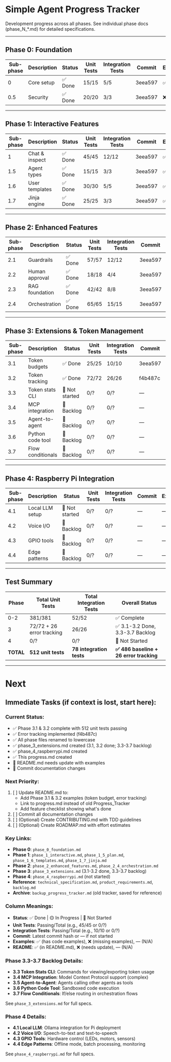 # Simple Agent Progress Tracker

Development progress across all phases. See individual phase docs (phase_N_*.md) for detailed specifications.

---

## Phase 0: Foundation

| Sub-phase | Description | Status | Unit Tests | Integration Tests | Commit | Examples | README |
|-----------|-------------|--------|------------|------------------|--------|----------|--------|
| 0 | Core setup | ✅ Done | 15/15 | 5/5 | 3eea597 | ✅ | ✅ |
| 0.5 | Security | ✅ Done | 20/20 | 3/3 | 3eea597 | ❌ | ✅ |

---

## Phase 1: Interactive Features

| Sub-phase | Description | Status | Unit Tests | Integration Tests | Commit | Examples | README |
|-----------|-------------|--------|------------|------------------|--------|----------|--------|
| 1 | Chat & inspect | ✅ Done | 45/45 | 12/12 | 3eea597 | ✅ | ✅ |
| 1.5 | Agent types | ✅ Done | 15/15 | 3/3 | 3eea597 | ✅ | ✅ |
| 1.6 | User templates | ✅ Done | 30/30 | 5/5 | 3eea597 | ✅ | ✅ |
| 1.7 | Jinja engine | ✅ Done | 25/25 | 3/3 | 3eea597 | ✅ | ✅ |

---

## Phase 2: Enhanced Features

| Sub-phase | Description | Status | Unit Tests | Integration Tests | Commit | Examples | README |
|-----------|-------------|--------|------------|------------------|--------|----------|--------|
| 2.1 | Guardrails | ✅ Done | 57/57 | 12/12 | 3eea597 | ✅ | ✅ |
| 2.2 | Human approval | ✅ Done | 18/18 | 4/4 | 3eea597 | ✅ | ✅ |
| 2.3 | RAG foundation | ✅ Done | 42/42 | 8/8 | 3eea597 | ✅ | ✅ |
| 2.4 | Orchestration | ✅ Done | 65/65 | 15/15 | 3eea597 | ✅ | ✅ |

---

## Phase 3: Extensions & Token Management

| Sub-phase | Description | Status | Unit Tests | Integration Tests | Commit | Examples | README |
|-----------|-------------|--------|------------|------------------|--------|----------|--------|
| 3.1 | Token budgets | ✅ Done | 25/25 | 10/10 | 3eea597 | ✅ | ❌ |
| 3.2 | Token tracking | ✅ Done | 72/72 | 26/26 | f4b487c | ✅ | ❌ |
| 3.3 | Token stats CLI | 🔴 Not started | 0/? | 0/? | — | — | — |
| 3.4 | MCP integration | 🔴 Backlog | 0/? | 0/? | — | — | — |
| 3.5 | Agent-to-agent | 🔴 Backlog | 0/? | 0/? | — | — | — |
| 3.6 | Python code tool | 🔴 Backlog | 0/? | 0/? | — | — | — |
| 3.7 | Flow conditionals | 🔴 Backlog | 0/? | 0/? | — | — | — |

---

## Phase 4: Raspberry Pi Integration

| Sub-phase | Description | Status | Unit Tests | Integration Tests | Commit | Examples | README |
|-----------|-------------|--------|------------|------------------|--------|----------|--------|
| 4.1 | Local LLM setup | 🔴 Not started | 0/? | 0/? | — | — | — |
| 4.2 | Voice I/O | 🔴 Backlog | 0/? | 0/? | — | — | — |
| 4.3 | GPIO tools | 🔴 Backlog | 0/? | 0/? | — | — | — |
| 4.4 | Edge patterns | 🔴 Backlog | 0/? | 0/? | — | — | — |

---

## Test Summary

| Phase | Total Unit Tests | Total Integration Tests | Overall Status |
|-------|-----------------|----------------------|----------------|
| 0-2 | 381/381 | 52/52 | ✅ Complete |
| 3 | 72/72 + 26 error tracking | 26/26 | ✅ 3.1-3.2 Done, 3.3-3.7 Backlog |
| 4 | 0/? | 0/? | 🔴 Not Started |
| **TOTAL** | **512 unit tests** | **78 integration tests** | **✅ 486 baseline + 26 error tracking** |

---

# Next

## Immediate Tasks (if context is lost, start here):

### Current Status:
- ✅ Phase 3.1 & 3.2 complete with 512 unit tests passing
- ✅ Error tracking implemented (f4b487c)
- ✅ All phase files renamed to lowercase
- ✅ phase_3_extensions.md created (3.1, 3.2 done; 3.3-3.7 backlog)
- ✅ phase_4_raspberrypi.md created
- ✅ This progress.md created
- 🔴 README.md needs update with examples
- 🔴 Commit documentation changes

### Next Priority:
1. [ ] Update README.md to:
   - Add Phase 3.1 & 3.2 examples (token budget, error tracking)
   - Link to progress.md instead of old Progress_Tracker
   - Add feature checklist showing what's done
2. [ ] Commit all documentation changes
3. [ ] (Optional) Create CONTRIBUTING.md with TDD guidelines
4. [ ] (Optional) Create ROADMAP.md with effort estimates

### Key Links:
- **Phase 0**: `phase_0_foundation.md`
- **Phase 1**: `phase_1_interactive.md`, `phase_1_5_plan.md`, `phase_1_6_templates.md`, `phase_1_7_jinja.md`
- **Phase 2**: `phase_2_enhanced_features.md`, `phase_2_4_orchestration.md`
- **Phase 3**: `phase_3_extensions.md` (3.1-3.2 done, 3.3-3.7 backlog)
- **Phase 4**: `phase_4_raspberrypi.md` (not started)
- **Reference**: `technical_specification.md`, `product_requirements.md`, `backlog.md`
- **Archive**: `backup_progress_tracker.md` (old tracker, saved for reference)

### Column Meanings:
- **Status**: ✅ Done | 🟡 In Progress | 🔴 Not Started
- **Unit Tests**: Passing/Total (e.g., 45/45 or 0/?)
- **Integration Tests**: Passing/Total (e.g., 10/10 or 0/?)
- **Commit**: Latest commit hash or — if not started
- **Examples**: ✅ (has code examples), ❌ (missing examples), — (N/A)
- **README**: ✅ (in README.md), ❌ (needs update), — (N/A)

### Phase 3.3-3.7 Backlog Details:
- **3.3 Token Stats CLI**: Commands for viewing/exporting token usage
- **3.4 MCP Integration**: Model Context Protocol support (complex)
- **3.5 Agent-to-Agent**: Agents calling other agents as tools
- **3.6 Python Code Tool**: Sandboxed code execution
- **3.7 Flow Conditionals**: If/else routing in orchestration flows

See `phase_3_extensions.md` for full specs.

### Phase 4 Details:
- **4.1 Local LLM**: Ollama integration for Pi deployment
- **4.2 Voice I/O**: Speech-to-text and text-to-speech
- **4.3 GPIO Tools**: Hardware control (LEDs, motors, sensors)
- **4.4 Edge Patterns**: Offline mode, batch processing, monitoring

See `phase_4_raspberrypi.md` for full specs.
